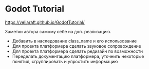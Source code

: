 # Godot Tutorial
https://veliaraft.github.io/GodotTutorial/

Заметки автора самому себе на доп. реализацию.
- Добавить в наследование class_name и его использование
- Для проекта платформера сделать звуковое сопровождение
- Для проекта платформера сделать редизайн по возможности
- Переделать документацию платформера, уточнить некоторые понятия, сгруппировать и упростить информацию
